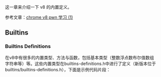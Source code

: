 这一章来介绍一下 v8 的内置定义。

参考文章：[chrome v8 pwn 学习 (1)](https://hornos3.github.io/2024/12/01/chrome-v8-pwn-%E5%AD%A6%E4%B9%A0-1/)

## Builtins

### Builtins Definitions

在v8中有很多的内置类型、方法与函数，包括基本类型（整数浮点数布尔值数组字符串等）等。这些内置类型在builtins-definitions.h中进行了定义（新版本位于builtins/builtins-definitions.h），下面是示例代码片段：



